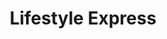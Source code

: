 ---
title: "Lifestyle Express"
url: /birmingham/lifestyle-express-kyrwicks-lane/
shop: Lebensmittel
---